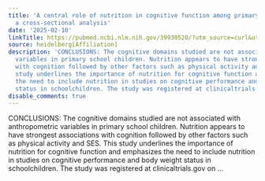```yaml
---
title: 'A central role of nutrition in cognitive function among primary school children:
  a cross-sectional analysis'
date: '2025-02-10'
linkTitle: https://pubmed.ncbi.nlm.nih.gov/39930520/?utm_source=curl&utm_medium=rss&utm_campaign=pubmed-2&utm_content=1FakS-2QOkCT8HsMOQP1bCRQ4YzyumYOmxmF0moLsQ3dFB1E9V&fc=20220326224207&ff=20250211171020&v=2.18.0.post9+e462414
source: heidelberg[Affiliation]
description: 'CONCLUSIONS: The cognitive domains studied are not associated with anthropometric
  variables in primary school children. Nutrition appears to have strongest associations
  with cognition followed by other factors such as physical activity and SES. This
  study underlines the importance of nutrition for cognitive function and emphasizes
  the need to include nutrition in studies on cognitive performance and body weight
  status in schoolchildren. The study was registered at clinicaltrials.gov on ...'
disable_comments: true
---
```

CONCLUSIONS: The cognitive domains studied are not associated with anthropometric variables in primary school children. Nutrition appears to have strongest associations with cognition followed by other factors such as physical activity and SES. This study underlines the importance of nutrition for cognitive function and emphasizes the need to include nutrition in studies on cognitive performance and body weight status in schoolchildren. The study was registered at clinicaltrials.gov on ...